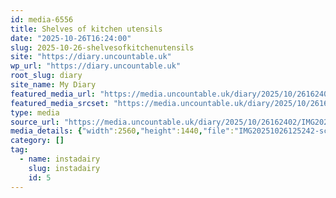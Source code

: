 ```yaml
---
id: media-6556
title: Shelves of kitchen utensils
date: "2025-10-26T16:24:00"
slug: 2025-10-26-shelvesofkitchenutensils
site: "https://diary.uncountable.uk"
wp_url: "https://diary.uncountable.uk"
root_slug: diary
site_name: My Diary
featured_media_url: "https://media.uncountable.uk/diary/2025/10/26162402/IMG20251026125242-scaled.webp"
featured_media_srcset: "https://media.uncountable.uk/diary/2025/10/26162402/IMG20251026125242-300x169.webp 300w, https://media.uncountable.uk/diary/2025/10/26162402/IMG20251026125242-1024x576.webp 1024w, https://media.uncountable.uk/diary/2025/10/26162402/IMG20251026125242-150x150.webp 150w, https://media.uncountable.uk/diary/2025/10/26162402/IMG20251026125242-640x360.webp 640w, https://media.uncountable.uk/diary/2025/10/26162402/IMG20251026125242-scaled.webp 2560w"
type: media
source_url: "https://media.uncountable.uk/diary/2025/10/26162402/IMG20251026125242-scaled.webp"
media_details: {"width":2560,"height":1440,"file":"IMG20251026125242-scaled.webp","filesize":201378,"sizes":{"medium":{"file":"IMG20251026125242-300x169.webp","width":300,"height":169,"filesize":16184,"mime_type":"image/webp","source_url":"https://media.uncountable.uk/diary/2025/10/26162402/IMG20251026125242-300x169.webp"},"large":{"file":"IMG20251026125242-1024x576.webp","width":1024,"height":576,"filesize":67600,"mime_type":"image/webp","source_url":"https://media.uncountable.uk/diary/2025/10/26162402/IMG20251026125242-1024x576.webp"},"thumbnail":{"file":"IMG20251026125242-150x150.webp","width":150,"height":150,"filesize":10868,"mime_type":"image/webp","source_url":"https://media.uncountable.uk/diary/2025/10/26162402/IMG20251026125242-150x150.webp"},"mobwidth":{"file":"IMG20251026125242-640x360.webp","width":640,"height":360,"filesize":38212,"mime_type":"image/webp","source_url":"https://media.uncountable.uk/diary/2025/10/26162402/IMG20251026125242-640x360.webp"},"full":{"file":"IMG20251026125242-scaled.webp","width":2560,"height":1440,"mime_type":"image/webp","source_url":"https://media.uncountable.uk/diary/2025/10/26162402/IMG20251026125242-scaled.webp"}},"image_meta":{"aperture":"0","credit":"","camera":"","caption":"","created_timestamp":"0","copyright":"","focal_length":"0","iso":"0","shutter_speed":"0","title":"","orientation":"0","keywords":[]},"original_image":"IMG20251026125242.webp"}
category: []
tag:
  - name: instadairy
    slug: instadairy
    id: 5
---
```


